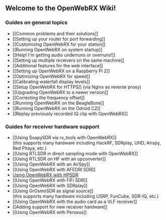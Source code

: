 ## Welcome to the OpenWebRX Wiki!

###  Guides on general topics

* [[Common problems and their solutions]]
* [[Setting up your router for port forwarding]]
* [[Customizing OpenWebRX for your station]]
* [[Running OpenWebRX on system startup]]
* [[Help! I'm getting audio underruns or overruns!]]
* [[Setting up multiple receivers on the same machine]]
* [[Additional features for the web interface]]
* [[Setting up OpenWebRX on a Raspberry Pi 2]]
* [[Optimizing OpenWebRX for speed]]
* [[Calibrating waterfall display levels]]
* [[Setup OpenWebRX for HTTPS]] (via Nginx as reverse proxy)
* [[Upgrading OpenWebRX to a newer version]]
* [[Correcting the frequency offset]]
* [[Running OpenWebRX on the BeagleBone]]
* [[Running OpenWebRX on the Odroid C2]]
* [[Replay previously recorded IQ clip with OpenWebRX]]

### Guides for receiver hardware support
* [[Using SoapySDR via rx_tools with OpenWebRX]]<br/>(this supports many hardware including HackRF, SDRplay, UHD, Airspy, Red Pitaya, etc.)
* [[Using RTLSDR in direct sampling mode with OpenWebRX]]
* [[Using RTLSDR on HF with an upconverter]]
* [[Using OpenWebRX with an AirSpy]]
* [[Using OpenWebRX with AFEDRI SDR]]
* [Using OpenWebRX with HPSDR](http://blog.sdr.hu/2016/06/23/hpsdrtool.html)
* [[Using OpenWebRX with FiFi SDR]]
* [[Using OpenWebRX with SDRplay]]
* [[Using GrOsmoSDR as signal source]]<br/>(this supports many hardware including USRP, FunCube, SDR-IQ, etc.)
* [[Using OpenWebRX with the audio card as a VLF receiver]]
* [[Adding support for new receiver hardware]]
* [[Using OpenWebRX with Perseus]]
